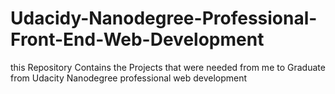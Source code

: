 # Udacidy-Nanodegree-Professional-Front-End-Web-Development
this Repository Contains the Projects that were needed from me to   Graduate from Udacity Nanodegree professional web development
